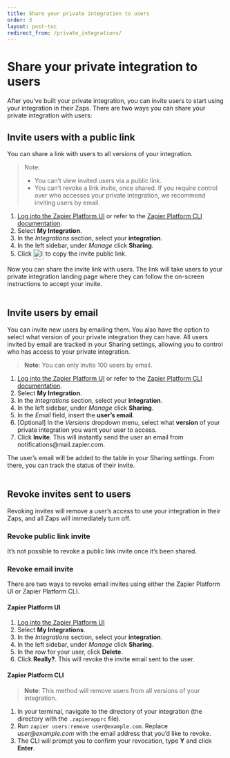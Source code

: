 ```yaml
---
title: Share your private integration to users
order: 3
layout: post-toc
redirect_from: /private_integrations/
---
```

# Share your private integration to users

After you’ve built your private integration, you can invite users to start using your integration in their Zaps. There are two ways you can share your private integration with users:

## Invite users with a public link

You can share a link with users to all versions of your integration. 

> Note:
> * You can’t view invited users via a public link.
> * You can’t revoke a link invite, once shared. If you require control over who accesses your private integration, we recommend inviting users by email. 


<ol> 
 <li><a href="https://zapier.com/app/developer">Log into the Zapier Platform UI</a> or refer to the <a href="https://platform.zapier.com/cli_tutorials/getting-started#invite-users-to-your-app">Zapier Platform CLI documentation</a>.</li>
 <li>Select <b>My Integration</b>.</li>
 <li>In the <i>Integrations</i> section, select your <b>integration</b>.</li>
 <li>In the left sidebar, under <i>Manage</i> click <b>Sharing</b>.</li>
 <li>Click <img style="vertical-align: middle;" src="https://res.cloudinary.com/zapier-media/image/upload/zinnia-icons/actionCopy.svg" alt="ICON NAME icon" width="24"> to copy the invite public link.</li>
</ol>


Now you can share the invite link with users. The link will take users to your private integration landing page where they can follow the on-screen instructions to accept your invite. 
<br>
<br>

## Invite users by email

You can invite new users by emailing them. You also have the option to select what version of your private integration they can have. All users invited by email are tracked in your Sharing settings, allowing you to control who has access to your private integration.

> **Note**: You can only invite 100 users by email.
<ol>
 <li><a href="https://zapier.com/app/developer">Log into the Zapier Platform UI</a> or refer to the <a href="https://platform.zapier.com/cli_tutorials/getting-started#invite-users-to-your-app">Zapier Platform CLI documentation</a>.</li>
 <li>Select <b>My Integration</b>.</li>
 <li>In the <i>Integrations</i> section, select your <b>integration</b>.</li>
 <li>In the left sidebar, under <i>Manage</i> click <b>Sharing</b>.</li>
 <li>In the <i>Email</i> field, insert the <b>user’s email</b>.</li>
 <li> [Optional] In the <i>Versions</i> dropdown menu, select what <b>version</b> of your private integration you want your user to access.</li>
<li>Click <b>Invite</b>. This will instantly send the user an email from notifications@mail.zapier.com.</li>
</ol>

The user’s email will be added to the table in your Sharing settings. From there, you can track the status of their invite. 
<br>
<br>

## Revoke invites sent to users 

Revoking invites will remove a user’s access to use your integration in their Zaps, and all Zaps will immediately turn off. 

### Revoke public link invite

It’s not possible to revoke a public link invite once it’s been shared. 

### Revoke email invite 

There are two ways to revoke email invites using either the Zapier Platform UI or Zapier Platform CLI.

#### Zapier Platform UI

<ol>
 <li> <a href="https://zapier.com/app/developer">Log into the Zapier Platform UI</a> </li>
 <li>Select <b>My Integrations</b>. </li>
 <li> In the <i>Integrations</i> section, select your <b>integration</b>.</li>
 <li> In the left sidebar, under <i>Manage</i> click <b>Sharing</b>.</li>
 <li>In the row for your user, click <b>Delete</b>.</li>
 <li>Click <b>Really?</b>. This will revoke the invite email sent to the user.</li>
</ol>

#### Zapier Platform CLI

> **Note**: This method will remove users from all versions of your integration.

<ol>
<li>In your terminal, navigate to the directory of your integration (the directory with the <code>.zapierapprc</code> file).</li>
<li>Run <code>zapier users:remove user@example.com</code>. Replace <i>user@example.com</i> with the email address that you’d like to revoke.</li>
<li>The CLI will prompt you to confirm your revocation, type <b>Y</b> and click <b>Enter</b>.</li>
</ol>

